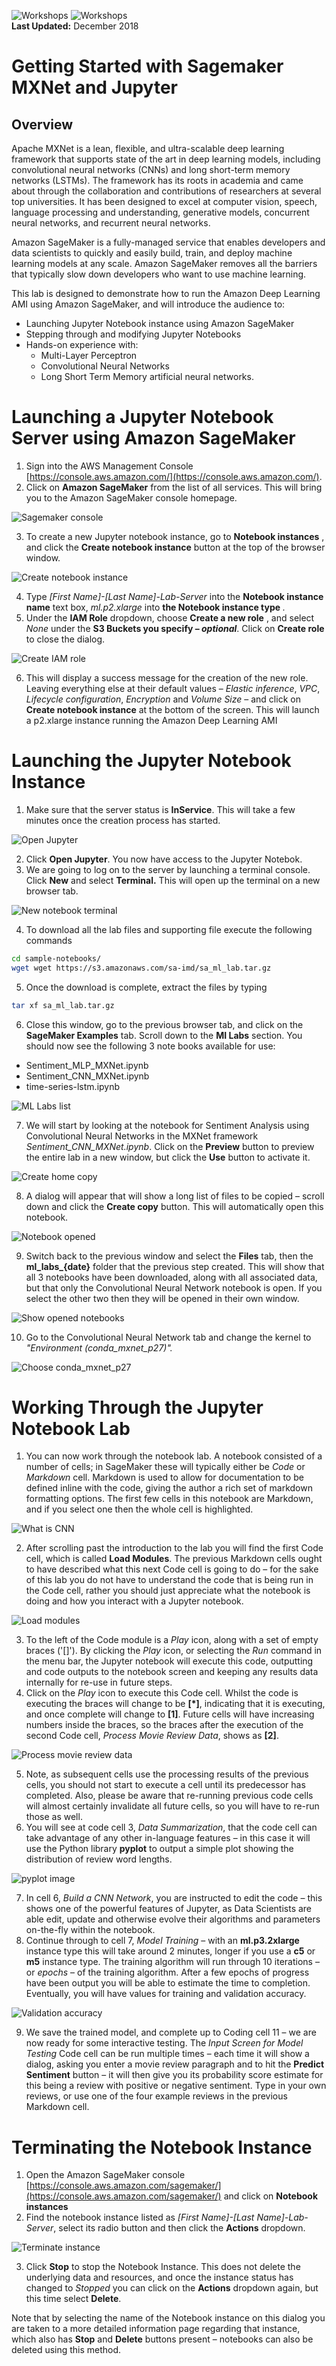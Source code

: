 ![Workshops](../banners/aws.png)  ![Workshops](images/sagemaker.png)  
**Last Updated:** December 2018
# Getting Started with Sagemaker MXNet and Jupyter

## Overview

Apache MXNet is a lean, flexible, and ultra-scalable deep learning framework that supports state of the art in deep learning models, including convolutional neural networks (CNNs) and long short-term memory networks (LSTMs). The framework has its roots in academia and came about through the collaboration and contributions of researchers at several top universities. It has been designed to excel at computer vision, speech, language processing and understanding, generative models, concurrent neural networks, and recurrent neural networks.

Amazon SageMaker is a fully-managed service that enables developers and data scientists to quickly and easily build, train, and deploy machine learning models at any scale. Amazon SageMaker removes all the barriers that typically slow down developers who want to use machine learning.

This lab is designed to demonstrate how to run the Amazon Deep Learning AMI using Amazon SageMaker, and will introduce the audience to:

- Launching Jupyter Notebook instance using Amazon SageMaker
- Stepping through and modifying Jupyter Notebooks
- Hands-on experience with:
  - Multi-Layer Perceptron
  - Convolutional Neural Networks
  - Long Short Term Memory artificial neural networks.

# Launching a Jupyter Notebook Server using Amazon SageMaker

1. Sign into the AWS Management Console [https://console.aws.amazon.com/](https://console.aws.amazon.com/).
2. Click on **Amazon SageMaker** from the list of all services.  This will bring you to the Amazon SageMaker console homepage.

![Sagemaker console](images/Picture01.png)

3. To create a new Jupyter notebook instance, go to **Notebook instances** , and click the **Create notebook instance** button at the top of the browser window.

![Create notebook instance](images/Picture02.png)

4. Type _[First Name]-[Last Name]-Lab-Server_ into the **Notebook instance name** text box, _ml.p2.xlarge_ into **the Notebook instance type** _._
5. Under the **IAM Role** dropdown, choose **Create a new role** , and select _None_ under the **S3 Buckets you specify – _optional_**. Click on **Create role** to close the dialog.

![Create IAM role](images/Picture03.png)

6. This will display a success message for the creation of the new role.  Leaving everything else at their default values – _Elastic inference_, _VPC_, _Lifecycle configuration_, _Encryption_ and _Volume Size_ – and click on **Create notebook instance** at the bottom of the screen.  This will launch a p2.xlarge instance running the Amazon Deep Learning AMI

# Launching the Jupyter Notebook Instance

1. Make sure that the server status is **InService**. This will take a few minutes once the creation process has started.

![Open Jupyter](images/Picture04.png)

2. Click **Open Jupyter**. You now have access to the Jupyter Notebok.
3. We are going to log on to the server by launching a terminal console. Click **New** and select **Terminal.** This will open up the terminal on a new browser tab.

![New notebook terminal](images/Picture05.png)

4. To download all the lab files and supporting file execute the following commands

```bash
cd sample-notebooks/
wget wget https://s3.amazonaws.com/sa-imd/sa_ml_lab.tar.gz
```

5. Once the download is complete, extract the files by typing

```bash
tar xf sa_ml_lab.tar.gz
```

6. Close this window, go to the previous browser tab, and click on the **SageMaker Examples** tab.  Scroll down to the **MI Labs** section.  You should now see the following 3 note books available for use:

- Sentiment\_MLP\_MXNet.ipynb
- Sentiment\_CNN\_MXNet.ipynb
- time-series-lstm.ipynb

![ML Labs list](images/Picture06.png)

7. We will start by looking at the notebook for Sentiment Analysis using Convolutional Neural Networks in the MXNet framework _Sentiment\_CNN\_MXNet.ipynb_.  Click on the **Preview** button to preview the entire lab in a new window, but click the **Use** button to activate it.

![Create home copy](images/Picture07.png)

8. A dialog will appear that will show a long list of files to be copied – scroll down and click the **Create copy** button. This will automatically open this notebook.

![Notebook opened](images/Picture08.png)

9. Switch back to the previous window and select the **Files** tab, then the **ml\_labs\_{date}** folder that the previous step created.  This will show that all 3 notebooks have been downloaded, along with all associated data, but that only the Convolutional Neural Network notebook is open.  If you select the other two then they will be opened in their own window.

![Show opened notebooks](images/Picture09.png)

10. Go to the Convolutional Neural Network tab and change the kernel to _&quot;Environment (conda\_mxnet\_p27)&quot;._

![Choose conda_mxnet_p27](images/Picture10.png)

# Working Through the Jupyter Notebook Lab

1. You can now work through the notebook lab.  A notebook consisted of a number of cells; in SageMaker these will typically either be _Code_ or _Markdown_ cell.  Markdown is used to allow for documentation to be defined inline with the code, giving the author a rich set of markdown formatting options.  The first few cells in this notebook are Markdown, and if you select one then the whole cell is highlighted.

![What is CNN](images/Picture11.png)

2. After scrolling past the introduction to the lab you will find the first Code cell, which is called **Load Modules**.  The previous Markdown cells ought to have described what this next Code cell is going to do – for the sake of this lab you do not have to understand the code that is being run in the Code cell, rather you should just appreciate what the notebook is doing and how you interact with a Jupyter notebook.

![Load modules](images/Picture12.png)

3. To the left of the Code module is a _Play_ icon, along with a set of empty braces (&#39;[]&#39;).  By clicking the _Play_ icon, or selecting the _Run_ command in the menu bar, the Jupyter notebook will execute this code, outputting and code outputs to the notebook screen and keeping any results data internally for re-use in future steps.
4. Click on the _Play_ icon to execute this Code cell.  Whilst the code is executing the braces will change to be **[\*]**, indicating that it is executing, and once complete will change to **[1]**.  Future cells will have increasing numbers inside the braces, so the braces after the execution of the second Code cell, _Process Movie Review Data_, shows as **[2]**.

![Process movie review data](images/Picture13.png)

5. Note, as subsequent cells use the processing results of the previous cells, you should not start to execute a cell until its predecessor has completed.  Also, please be aware that re-running previous code cells will almost certainly invalidate all future cells, so you will have to re-run those as well.
6. You will see at code cell 3, _Data Summarization_, that the code cell can take advantage of any other in-language features – in this case it will use the Python library **pyplot** to output a simple plot showing the distribution of review word lengths.

![pyplot image](images/Picture14.png)

7. In cell 6, _Build a CNN Network_, you are instructed to edit the code – this shows one of the powerful features of Jupyter, as Data Scientists are able edit, update and otherwise evolve their algorithms and parameters on-the-fly within the notebook.
8. Continue through to cell 7, _Model Training_ – with an **ml.p3.2xlarge** instance type this will take around 2 minutes, longer if you use a **c5** or **m5** instance type.  The training algorithm will run through 10 iterations – or _epochs_ – of the training algorithm.  After a few epochs of progress have been output you will be able to estimate the time to completion.  Eventually, you will have values for training and validation accuracy.

![Validation accuracy](images/Picture15.png)

9. We save the trained model, and complete up to Coding cell 11 – we are now ready for some interactive testing.  The _Input Screen for Model Testing_ Code cell can be run multiple times – each time it will show a dialog, asking you enter a movie review paragraph and to hit the **Predict Sentiment** button – it will then give you its probability score estimate for this being a review with positive or negative sentiment.  Type in your own reviews, or use one of the four example reviews in the previous Markdown cell.

# Terminating the Notebook Instance

1. Open the Amazon SageMaker console [https://console.aws.amazon.com/sagemaker/](https://console.aws.amazon.com/sagemaker/)  and click on **Notebook instances**
2. Find the notebook instance listed as _[First Name]-[Last Name]-Lab-Server_, select its radio button and then click the **Actions** dropdown.

![Terminate instance](images/Picture16.png)

3. Click **Stop** to stop the Notebook Instance.  This does not delete the underlying data and resources, and once the instance status has changed to _Stopped_ you can click on the **Actions** dropdown again, but this time select **Delete**.

Note that by selecting the name of the Notebook instance on this dialog you are taken to a more detailed information page regarding that instance, which also has **Stop** and **Delete** buttons present – notebooks can also be deleted using this method.